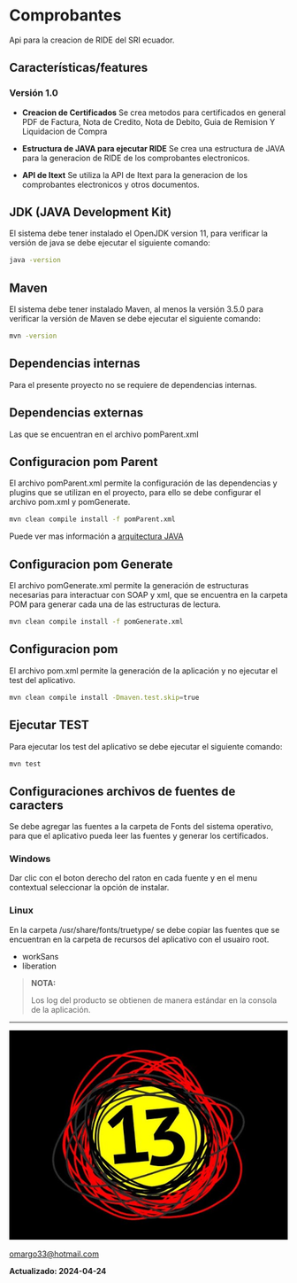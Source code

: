 # Comprobantes

Api para la creacion de RIDE del SRI ecuador.

## Características/features

### Versión 1.0

- **Creacion de Certificados**
Se crea metodos para certificados en general PDF de Factura, Nota de Credito, Nota de Debito, Guia de Remision Y Liquidacion de Compra

- **Estructura de JAVA para ejecutar RIDE**
Se crea una estructura de JAVA para la generacion de RIDE de los comprobantes electronicos.

- **API de Itext**
Se utiliza la API de Itext para la generacion de los comprobantes electronicos y otros documentos.

## JDK (JAVA Development Kit)

El sistema debe tener instalado el OpenJDK version 11, para verificar la versión de java se debe ejecutar el siguiente comando:

```bash
java -version
```

## Maven

El sistema debe tener instalado Maven, al menos la versión 3.5.0 para verificar la versión de Maven se debe ejecutar el siguiente comando:

```bash
mvn -version
```

## Dependencias internas

Para el presente proyecto no se requiere de dependencias internas.

## Dependencias externas

Las que se encuentran en el archivo pomParent.xml

## Configuracion pom Parent

El archivo pomParent.xml permite la configuración de las dependencias y plugins que se utilizan en el proyecto, para ello se debe configurar el archivo pom.xml y pomGenerate.

```bash
mvn clean compile install -f pomParent.xml
```

Puede ver mas información a [arquitectura JAVA](https://www.arquitecturajava.com/maven-parent-pom-y-uso-de-librerias/)

## Configuracion pom Generate

El archivo pomGenerate.xml permite la generación de estructuras necesarias para interactuar con SOAP y xml, que se encuentra en la carpeta POM para generar cada una de las estructuras de lectura.

```bash
mvn clean compile install -f pomGenerate.xml
```

## Configuracion pom

El archivo pom.xml permite la generación de la aplicación y no ejecutar el test del aplicativo.

```bash
mvn clean compile install -Dmaven.test.skip=true
```

## Ejecutar TEST

Para ejecutar los test del aplicativo se debe ejecutar el siguiente comando:

```bash
mvn test
```

## Configuraciones archivos de fuentes de caracters

Se debe agregar las fuentes a la carpeta de Fonts del sistema operativo, para que el aplicativo pueda leer las fuentes y generar los certificados.

### Windows

Dar clic con el boton derecho del raton en cada fuente y en el menu contextual  seleccionar la opción de instalar.

### Linux

En la carpeta /usr/share/fonts/truetype/ se debe copiar las fuentes que se encuentran en la carpeta de recursos del aplicativo con el usuairo root.

- workSans
- liberation

>**NOTA:** 
>
>Los log del producto se obtienen de manera estándar en la consola de la aplicación.

---
![logo](./recursos/13aplicaciones.png)

<omargo33@hotmail.com>

**Actualizado: 2024-04-24**